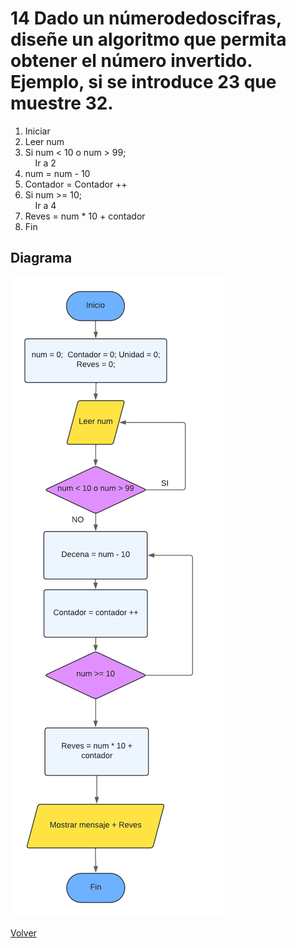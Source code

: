 # 14  Dado un númerodedoscifras, diseñe un algoritmo que permita obtener el número invertido. Ejemplo, si se introduce 23 que muestre 32.
1. Iniciar
2. Leer num
3. Si num < 10 o num > 99;<br>
&nbsp;&nbsp;&nbsp;&nbsp;Ir a 2
4. num = num - 10
5. Contador = Contador ++
6. Si num >= 10;<br>
&nbsp;&nbsp;&nbsp;&nbsp;Ir a 4
7. Reves = num * 10 + contador
8. Fin

## Diagrama
<img src=img/Act14.png>

<a href=../README.md > Volver </a>
